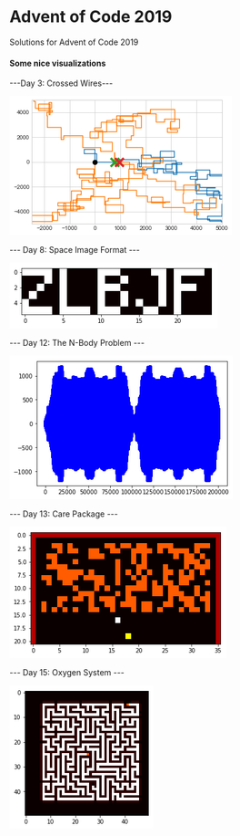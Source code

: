 # Advent of Code 2019
Solutions for Advent of Code 2019


#### Some nice visualizations
---Day 3: Crossed Wires---

![Day 3](day3.png)

--- Day 8: Space Image Format ---

![Day 8](day8.png)

--- Day 12: The N-Body Problem ---

![Day 12](day12.png)

--- Day 13: Care Package ---

![Day 13](day13.png)

--- Day 15: Oxygen System ---

![Day 15](day15.png)
